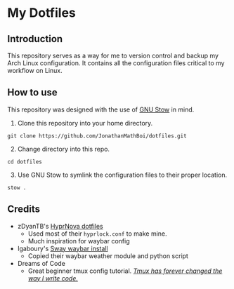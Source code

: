 # My Dotfiles

## Introduction

This repository serves as a way for me to version control and backup my Arch Linux configuration. It
contains all the configuration files critical to my workflow on Linux.

## How to use

This repository was designed with the use of [GNU Stow](https://www.gnu.org/software/stow/) in mind.

1. Clone this repository into your home directory.

```
git clone https://github.com/JonathanMathBoi/dotfiles.git
```

2. Change directory into this repo.

```
cd dotfiles
```

3. Use GNU Stow to symlink the configuration files to their proper location.

```
stow .
```

## Credits

- zDyanTB's [HyprNova dotfiles](https://github.com/zDyanTB/HyprNova) 
    - Used most of their `hyprlock.conf` to make mine.
    - Much inspiration for waybar config
- lgaboury's [Sway waybar install](https://github.com/lgaboury/Sway-Waybar-Install-Script)
    - Copied their waybar weather module and python script
- Dreams of Code
    - Great beginner tmux config tutorial.
      [*Tmux has forever changed the way I write code.*](https://youtu.be/DzNmUNvnB04?si=aIrAnJhVNn3tWHF5)

